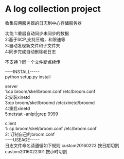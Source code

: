 A log collection project
=======================

收集应用服务器的日志到中心存储服务器

功能
1:重启自动同步未同步的数据  
2:基于SCP,支持压缩，和限速等  
3:自动发现新文件和子文件夹  
4:同步完成自动删除老日志  

不支持
1:同一个文件断点续传

----INSTALL-----  
python setup.py install

server  
1:cp broom/skel/broom.conf /etc/broom.conf  
2:安装xinetd  
3:cp broom/skel/broomd /etc/xinetd/broomd  
4:重启xinetd  
5:netstat -anlpt|grep 9999  
  
client  
1: cp broom/skel/broom.conf /etc/broom.conf  
2: 订制自己的broom.conf  
----USEAGE-----  
日志文件命名请遵循如下规则
custom20160223 按日期切割
custom2016022301 按小时切割
